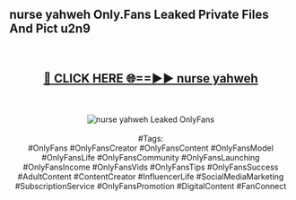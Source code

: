<h2>nurse yahweh Only.Fans Leaked Private Files And Pict u2n9</h2>
<br>
<div align="center">
<h2><a href="https://mediafiles.top/nurse_yahweh" rel="nofollow">🔴 CLICK HERE 🌐==►► nurse yahweh</a></h2>
<br>
<br>
<a href="https://mediafiles.top/nurse_yahweh" rel="nofollow" data-target="animated-image.originalLink"><img src="https://i.ibb.co.com/WyWwxjT/player-gif2.gif" alt="nurse yahweh Leaked OnlyFans" style="max-width: 100%; display: inline-block;" data-target="animated-image.originalImage"></a>
<br><br>
#Tags:
<br>
#OnlyFans #OnlyFansCreator #OnlyFansContent #OnlyFansModel #OnlyFansLife #OnlyFansCommunity #OnlyFansLaunching #OnlyFansIncome #OnlyFansVids #OnlyFansTips #OnlyFansSuccess #AdultContent #ContentCreator #InfluencerLife #SocialMediaMarketing #SubscriptionService #OnlyFansPromotion #DigitalContent #FanConnect
</div>
<br>